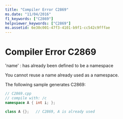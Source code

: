 ```yaml
---
title: "Compiler Error C2869"
ms.date: "11/04/2016"
f1_keywords: ["C2869"]
helpviewer_keywords: ["C2869"]
ms.assetid: 6e30c001-47f3-4101-b9f1-cc542c9fffae
---
```

# Compiler Error C2869

'name' : has already been defined to be a namespace

You cannot reuse a name already used as a namespace.

The following sample generates C2869:

```cpp
// C2869.cpp
// compile with: /c
namespace A { int i; };

class A {};   // C2869, A is already used
```
